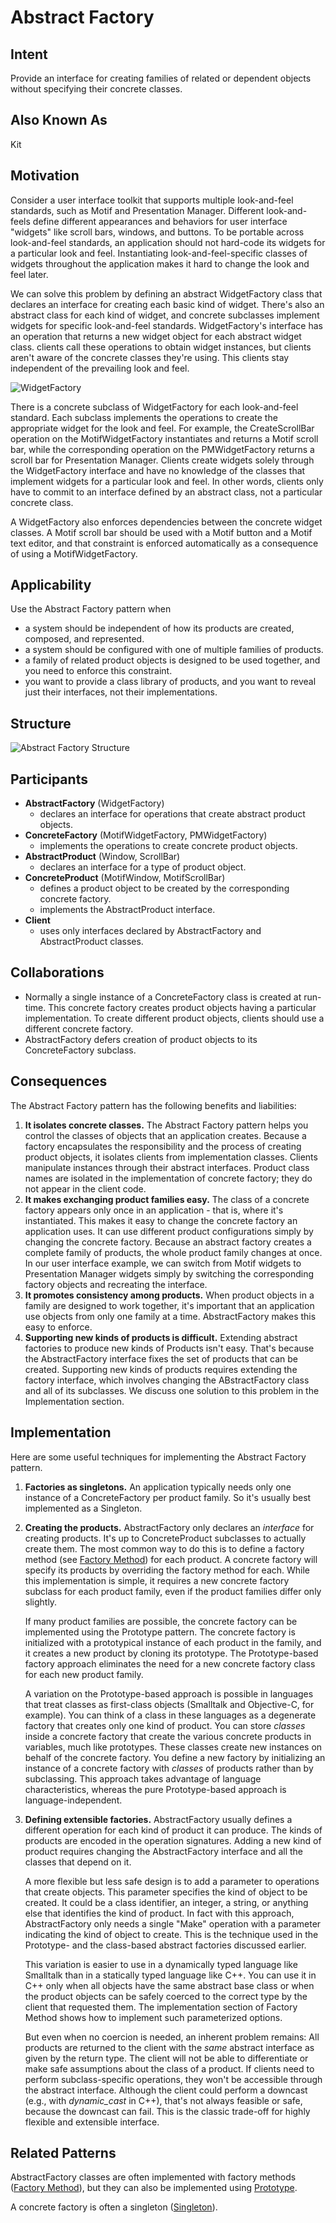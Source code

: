 # Abstract Factory

## Intent
Provide an interface for creating families of related or dependent objects without specifying their concrete classes.

## Also Known As
Kit

## Motivation
Consider a user interface toolkit that supports multiple look-and-feel standards, such as Motif and Presentation Manager. Different look-and-feels define different appearances and behaviors for user interface "widgets" like scroll bars, windows, and buttons. To be portable across look-and-feel standards, an application should not hard-code its widgets for a particular look and feel. Instantiating look-and-feel-specific classes of widgets throughout the application makes it hard to change the look and feel later.

We can solve this problem by defining an abstract WidgetFactory class that declares an interface for creating each basic kind of widget. There's also an abstract class for each kind of widget, and concrete subclasses implement widgets for specific look-and-feel standards. WidgetFactory's interface has an operation that returns a new widget object for each abstract widget class. clients call these operations to obtain widget instances, but clients aren't aware of the concrete classes they're using. This clients stay independent of the prevailing look and feel.

![WidgetFactory](WidgetFactory.png "WidgetFactory")

There is a concrete subclass of WidgetFactory for each look-and-feel standard. Each subclass implements the operations to create the appropriate widget for the look and feel. For example, the CreateScrollBar operation on the MotifWidgetFactory instantiates and returns a Motif scroll bar, while the corresponding operation on the PMWidgetFactory returns a scroll bar for Presentation Manager. Clients create widgets solely through the WidgetFactory interface and have no knowledge of the classes that implement widgets for a particular look and feel. In other words, clients only have to commit to an interface defined by an abstract class, not a particular concrete class.

A WidgetFactory also enforces dependencies between the concrete widget classes. A Motif scroll bar should be used with a Motif button and a Motif text editor, and that constraint is enforced automatically as a consequence of using a MotifWidgetFactory.

## Applicability
Use the Abstract Factory pattern when

- a system should be independent of how its products are created, composed, and represented.
- a system should be configured with one of multiple families of products.
- a family of related product objects is designed to be used together, and you need to enforce this constraint.
- you want to provide a class library of products, and you want to reveal just their interfaces, not their implementations.

## Structure
![Abstract Factory Structure](AbstractFactoryStructure.png "Abstract Factory Structure")

## Participants

- **AbstractFactory** (WidgetFactory)
    - declares an interface for operations that create abstract product objects.
- **ConcreteFactory** (MotifWidgetFactory, PMWidgetFactory)
    - implements the operations to create concrete product objects.
- **AbstractProduct** (Window, ScrollBar)
    - declares an interface for a type of product object.
- **ConcreteProduct** (MotifWindow, MotifScrollBar)
    - defines a product object to be created by the corresponding concrete factory.
    - implements the AbstractProduct interface.
- **Client**
    - uses only interfaces declared by AbstractFactory and AbstractProduct classes.

## Collaborations
- Normally a single instance of a ConcreteFactory class is created at run-time. This concrete factory creates product objects having a particular implementation. To create different product objects, clients should use a different concrete factory.
- AbstractFactory defers creation of product objects to its ConcreteFactory subclass.

## Consequences
The Abstract Factory pattern has the following benefits and liabilities:

1. **It isolates concrete classes.** The Abstract Factory pattern helps you control the classes of objects that an application creates. Because a factory encapsulates the responsibility and the process of creating product objects, it isolates clients from implementation classes. Clients manipulate instances through their abstract interfaces. Product class names are isolated in the implementation of concrete factory; they do not appear in the client code.
2. **It makes exchanging product families easy.** The class of a concrete factory appears only once in an application - that is, where it's instantiated. This makes it easy to change the concrete factory an application uses. It can use different product configurations simply by changing the concrete factory. Because an abstract factory creates a complete family of products, the whole product family changes at once. In our user interface example, we can switch from Motif widgets to Presentation Manager widgets simply by switching the corresponding factory objects and recreating the interface.
3. **It promotes consistency among products.** When product objects in a family are designed to work together, it's important that an application use objects from only one family at a time. AbstractFactory makes this easy to enforce.
4. **Supporting new kinds of products is difficult.** Extending abstract factories to produce new kinds of Products isn't easy. That's because the AbstractFactory interface fixes the set of products that can be created. Supporting new kinds of products requires extending the factory interface, which involves changing the ABstractFactory class and all of its subclasses. We discuss one solution to this problem in the Implementation section.

## Implementation
Here are some useful techniques for implementing the Abstract Factory pattern.
1. **Factories as singletons.** An application typically needs only one instance of a ConcreteFactory per product family. So it's usually best implemented as a Singleton.
2. **Creating the products.** AbstractFactory only declares an *interface* for creating products. It's up to ConcreteProduct subclasses to actually create them. The most common way to do this is to define a factory method (see [Factory Method](<../2.1.3 Factory Method/Factory Method.md>)) for each product. A concrete factory will specify its products by overriding the factory method for each. While this implementation is simple, it requires a new concrete factory subclass for each product family, even if the product families differ only slightly.

    If many product families are possible, the concrete factory can be implemented using the Prototype pattern. The concrete factory is initialized with a prototypical instance of each product in the family, and it creates a new product by cloning its prototype. The Prototype-based factory approach eliminates the need for a new concrete factory class for each new product family.

    A variation on the Prototype-based approach is possible in languages that treat classes as first-class objects (Smalltalk and Objective-C, for example). You can think of a class in these languages as a degenerate factory that creates only one kind of product. You can store *classes* inside a concrete factory that create the various concrete products in variables, much like prototypes. These classes create new instances on behalf of the concrete factory. You define a new factory by initializing an instance of a concrete factory with *classes* of products rather than by subclassing. This approach takes advantage of language characteristics, whereas the pure Prototype-based approach is language-independent.
3. **Defining extensible factories.** AbstractFactory usually defines a different operation for each kind of product it can produce. The kinds of products are encoded in the operation signatures. Adding a new kind of product requires changing the AbstractFactory interface and all the classes that depend on it.

    A more flexible but less safe design is to add a parameter to operations that create objects. This parameter specifies the kind of object to be created. It could be a class identifier, an integer, a string, or anything else that identifies the kind of product. In fact with this approach, AbstractFactory only needs a single "Make" operation with a parameter indicating the kind of object to create. This is the technique used in the Prototype- and the class-based abstract factories discussed earlier.

    This variation is easier to use in a dynamically typed language like Smalltalk than in a statically typed language like C++. You can use it in C++ only when all objects have the same abstract base class or when the product objects can be safely coerced to the correct type by the client that requested them. The implementation section of Factory Method shows how to implement such parameterized options.

    But even when no coercion is needed, an inherent problem remains: All products are returned to the client with the *same* abstract interface as given by the return type. The client will not be able to differentiate or make safe assumptions about the class of a product. If clients need to perform subclass-specific operations, they won't be accessible through the abstract interface. Although the client could perform a downcast (e.g., with *dynamic_cast* in C++), that's not always feasible or safe, because the downcast can fail. This is the classic trade-off for highly flexible and extensible interface.

## Related Patterns
AbstractFactory classes are often implemented with factory methods ([Factory Method](<../2.1.3 Factory Method/Factory Method.md>)), but they can also be implemented using [Prototype](<../2.1.4 Prototype/Prototype.md>).

A concrete factory is often a singleton ([Singleton](<../2.1.5 Singleton/Singleton.md>)).
